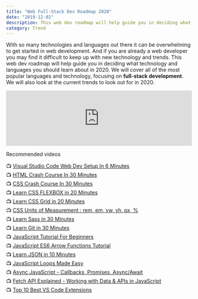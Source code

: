 ```yaml
---
title: "Web Full-Stack Dev Roadmap 2020"
date: "2019-12-02"
description: This web dev roadmap will help guide you in deciding what technology and languages you should learn about in 2020. 
category: Trend
---
```


With so many technologies and languages out there it can be overwhelming to get started in web development. And if you are already a web developer you may find it difficult to keep up with new technology and trends. This web dev roadmap will help guide you in deciding what technology and languages you should learn about in 2020. We will cover all of the most popular languages and technology, focusing on **full-stack development**. We will also look at the current trends to look out for in 2020.

<iframe width="100%" src="https://www.youtube.com/embed/iogabydg2y0" frameborder="0" allowfullscreen></iframe>

Recommended videos 

📺 [Visual Studio Code Web Dev Setup In 6 Minutes](https://youtu.be/4NfFFsQC77M)     
📺 [HTML Crash Course In 30 Minutes](https://youtu.be/XiQ9rjaa2Ow)     
📺 [CSS Crash Course In 30 Minutes](https://youtu.be/Tfjd5yzCaxk)     
📺 [Learn CSS FLEXBOX in 20 Minutes](https://youtu.be/qqDH0T6K5gY)     
📺 [Learn CSS Grid in 20 Minutes](https://youtu.be/0-DY8J_skZ0)      
📺 [CSS Units of Measurement : rem, em, vw, vh, px, %](https://youtu.be/8UTMS3WTM0k)      
📺 [Learn Sass in 30 Minutes](https://youtu.be/BDOzg4lXcSg)      
📺 [Learn Git in 30 Minutes](https://youtu.be/N_bMCff8q6A)      
📺 [JavaScript Tutorial For Beginners](https://youtu.be/d5ob3WAGeZE)      
📺 [JavaScript ES6 Arrow Functions Tutorial](https://youtu.be/NAN7U3MrX6o)      
📺 [Learn JSON in 10 Minutes](https://youtu.be/s6OIOL9OMYA)      
📺 [JavaScript Loops Made Easy](https://youtu.be/Kn06785pkJg)      
📺 [Async JavaScript - Callbacks, Promises, Async/Await](https://youtu.be/F8xANXY0kaU)      
📺 [Fetch API Explained - Working with Data & APIs in JavaScript](https://youtu.be/djCuFrLLjVk)      
📺 [Top 10 Best VS Code Extensions](https://youtu.be/c5GAS_PMXDs) 

